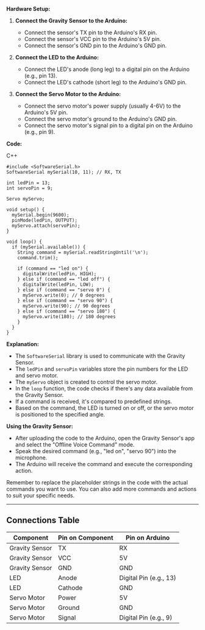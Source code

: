 

**Hardware Setup:**

1. **Connect the Gravity Sensor to the Arduino:**
    
    - Connect the sensor's TX pin to the Arduino's RX pin.
    - Connect the sensor's VCC pin to the Arduino's 5V pin.
    - Connect the sensor's GND pin to the Arduino's GND pin.
2. **Connect the LED to the Arduino:**
    
    - Connect the LED's anode (long leg) to a digital pin on the Arduino (e.g., pin 13).
    - Connect the LED's cathode (short leg) to the Arduino's GND pin.
3. **Connect the Servo Motor to the Arduino:**
    
    - Connect the servo motor's power supply (usually 4-6V) to the Arduino's 5V pin.
    - Connect the servo motor's ground to the Arduino's GND pin.
    - Connect the servo motor's signal pin to a digital pin on the Arduino (e.g., pin 9).

**Code:**

C++

```
#include <SoftwareSerial.h>
SoftwareSerial mySerial(10, 11); // RX, TX

int ledPin = 13;
int servoPin = 9;

Servo myServo;

void setup() {
  mySerial.begin(9600);
  pinMode(ledPin, OUTPUT);
  myServo.attach(servoPin);
}

void loop() {
  if (mySerial.available()) {
    String command = mySerial.readStringUntil('\n');
    command.trim();

    if (command == "led on") {
      digitalWrite(ledPin, HIGH);
    } else if (command == "led off") {
      digitalWrite(ledPin, LOW);
    } else if (command == "servo 0") {
      myServo.write(0); // 0 degrees
    } else if (command == "servo 90") {
      myServo.write(90); // 90 degrees
    } else if (command == "servo 180") {
      myServo.write(180); // 180 degrees
    }
  }
}
```

**Explanation:**

- The `SoftwareSerial` library is used to communicate with the Gravity Sensor.
- The `ledPin` and `servoPin` variables store the pin numbers for the LED and servo motor.
- The `myServo` object is created to control the servo motor.
- In the `loop` function, the code checks if there's any data available from the Gravity Sensor.
- If a command is received, it's compared to predefined strings.
- Based on the command, the LED is turned on or off, or the servo motor is positioned to the specified angle.

**Using the Gravity Sensor:**

- After uploading the code to the Arduino, open the Gravity Sensor's app and select the "Offline Voice Command" mode.
- Speak the desired command (e.g., "led on", "servo 90") into the microphone.
- The Arduino will receive the command and execute the corresponding action.

Remember to replace the placeholder strings in the code with the actual commands you want to use. You can also add more commands and actions to suit your specific needs.


---


## Connections Table

| Component      | Pin on Component | Pin on Arduino         |
| -------------- | ---------------- | ---------------------- |
| Gravity Sensor | TX               | RX                     |
| Gravity Sensor | VCC              | 5V                     |
| Gravity Sensor | GND              | GND                    |
| LED            | Anode            | Digital Pin (e.g., 13) |
| LED            | Cathode          | GND                    |
| Servo Motor    | Power            | 5V                     |
| Servo Motor    | Ground           | GND                    |
| Servo Motor    | Signal           | Digital Pin (e.g., 9)  |